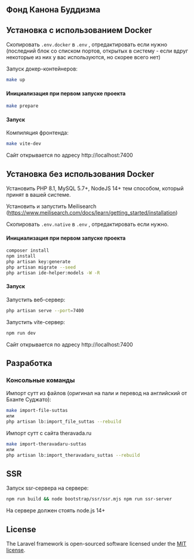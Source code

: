 ## Фонд Канона Буддизма

## Установка с использованием Docker

Скопировать `.env.docker` в `.env` , отредактировать если нужно (последний блок со списком портов, открытых в систему - если вдруг некоторые из них у вас используются, но скорее всего нет)

Запуск докер-контейнеров:

```bash
make up
```

#### Инициализация при первом запуске проекта

```bash
make prepare
```
#### Запуск

Компиляция фронтенда:

```bash
make vite-dev
```
Сайт открывается по адресу http://localhost:7400




## Установка без использования Docker

Установить PHP 8.1, MySQL 5.7+, NodeJS 14+ тем способом, который принят в вашей системе.

Установить и запустить Meilisearch (https://www.meilisearch.com/docs/learn/getting_started/installation)

Скопировать `.env.native` в `.env` , отредактировать если нужно.

#### Инициализация при первом запуске проекта

```bash
composer install
npm install
php artisan key:generate
php artisan migrate --seed
php artisan ide-helper:models -W -R
```

#### Запуск

Запустить веб-сервер:
```bash 
php artisan serve --port=7400
```
Запустить vite-сервер:
```bash
npm run dev
```
Сайт открывается по адресу http://localhost:7400





## Разработка

### Консольные команды

Импорт сутт из файлов (оригинал на пали и перевод на английский от Бханте Суджато):

```bash
make import-file-suttas
или 
php artisan lb:import_file_suttas --rebuild
```

Импорт сутт с сайта theravada.ru
```bash
make import-theravadaru-suttas
или
php artisan lb:import_theravadaru_suttas --rebuild
``` 


## SSR

Запуск ssr-сервера на сервере:

```bash
npm run build && node bootstrap/ssr/ssr.mjs npm run ssr-server
```
На сервере должен стоять node.js 14+


## License

The Laravel framework is open-sourced software licensed under the [MIT license](https://opensource.org/licenses/MIT).
